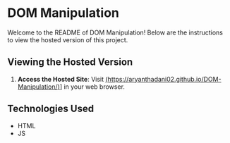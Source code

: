 # DOM Manipulation

Welcome to the README of DOM Manipulation! Below are the instructions to view the hosted version of this project.

## Viewing the Hosted Version

1. **Access the Hosted Site**: Visit [(https://aryanthadani02.github.io/DOM-Manipulation/)](https://aryanthadani02.github.io/DOM-Manipulation/)] in your web browser.

## Technologies Used

- HTML
- JS
